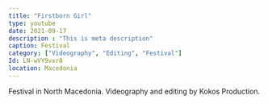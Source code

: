 ```yaml
---
title: "Firstborn Girl"
type: youtube
date: 2021-09-17
description : "This is meta description"
caption: Festival
category: ["Videography", "Editing", "Festival"]
Id: LN-wVY9vxr8
location: Macedonia
---
```


Festival in North Macedonia. Videography and editing by Kokos Production.
